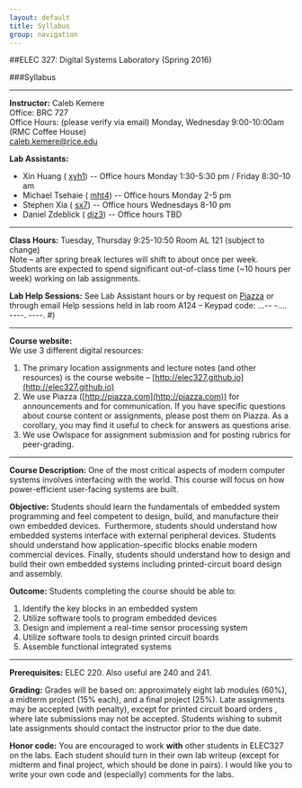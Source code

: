 ```yaml
---
layout: default
title: Syllabus
group: navigation
---
```

##ELEC 327: Digital Systems Laboratory (Spring 2016)

###Syllabus

***

**Instructor:**
Caleb Kemere  
Office: BRC 727  
Office Hours: (please verify via email) Monday, Wednesday 9:00-10:00am (RMC Coffee House)  
caleb.kemere@rice.edu

**Lab Assistants:**
  
  
  - Xin Huang ( [xyh1](mailto:xyh1@rice.edu)) -- Office hours Monday 1:30-5:30 pm / Friday 8:30-10 am
  - Michael Tsehaie ( [mht4](mailto:mht4@rice.edu))  -- Office hours Monday 2-5 pm
  - Stephen Xia ( [sx7](mailto:sx7@rice.edu)) -- Office hours Wednesdays 8-10 pm
  - Daniel Zdeblick ( [djz3](mailto:djz3@rice.edu)) -- Office hours TBD


---

**Class Hours:** Tuesday, Thursday 9:25-10:50 Room AL 121 (subject to change)  
Note – after spring break lectures will shift to about once per week. Students are expected to spend significant out-of-class time (~10 hours per week) working on lab assignments.

**Lab Help Sessions:** See Lab Assistant hours or by request on [Piazza](https://piazza.com/class/ijk6s504wdz2uw) or through email
Help sessions held in lab room A124 – Keypad code: ...-- -.... ----. ----. #)

---

**Course website:**  
We use 3 different digital resources:

1. The primary location assignments and lecture notes (and other resources) is the course
website – [http://elec327.github.io](http://elec327.github.io)
2. We use Piazza ([http://piazza.com](http://piazza.com)) for announcements and for
   communication. If you have specific questions about course content or assignments, please post
   them on Piazza. As a corollary, you may find it useful to check for answers as questions
   arise.
3. We use Owlspace for assignment submission and for posting rubrics for peer-grading.

---

**Course Description:** One of the most critical aspects of modern computer systems involves interfacing with the world. This course will focus on how power-efficient user-facing systems are built.

**Objective:** Students should learn the fundamentals of embedded system programming and feel
competent to design, build, and manufacture their own embedded devices. &nbsp;Furthermore,
students should understand how embedded systems interface with external peripheral devices.
Students should understand how application-specific blocks enable modern commercial devices.
Finally, students should understand how to design and build their own embedded systems
including printed-circuit board design and assembly.

**Outcome:** Students completing the course should be able to:

1. Identify the key blocks in an embedded system
2. Utilize software tools to program embedded devices
3. Design and implement a real-time sensor processing system
4. Utilize software tools to design printed circuit boards
5. Assemble functional integrated systems

---

**Prerequisites:** ELEC 220. Also useful are 240 and 241.

**Grading:** Grades will be based on: approximately eight lab modules (60%), a midterm project
(15% each), and a final project (25%). Late assignments may be accepted (with penalty), except
for printed circuit board orders , where late submissions may not be accepted. Students wishing
to submit late assignments should contact the instructor prior to the due date.

**Honor code:**  You are encouraged to work **with** other students in ELEC327 on the labs. Each
student should turn in their own lab writeup (except for midterm and final project, which
should be done in pairs). I would like you to write your own code and (especially) comments for
the labs.


